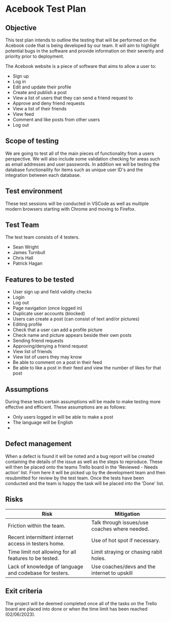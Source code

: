 # Acebook Test Plan

## Objective

This test plan intends to outline the testing that will be performed on the Acebook code that is being developed by our team.
It will aim to highlight potential bugs in the software and provide information on their severity and priority prior to deployment.

The Acebook website is a piece of software that aims to allow a user to:
  - Sign up 
  - Log in 
  - Edit and update their profile
  - Create and publish a post
  - View a list of users that they can send a friend request to
  - Approve and deny friend requests
  - View a list of their friends
  - View feed
  - Comment and like posts from other users
  - Log out


## Scope of testing

We are going to test all of the main pieces of functionality from a users perspective. We will also include some validation checking for areas such as email addresses and user passwords. In addition we will be testing the database functionaility for items such as unique user ID's and the integration between each database. 

## Test environment

These test sessions will be conducted in VSCode as well as multiple modern browsers starting with Chrome and moving to Firefox.

## Test Team

The test team consists of 4 testers.

- Sean Wright
- James Turnbull
- Chris Hall
- Patrick Hagan

## Features to be tested

- User sign up and field validity checks
- Login
- Log out
- Page navigation (once logged in)
- Duplicate user accounts (blocked)
- Users can create a post (can consist of text and/or pictures)
- Editing profile
- Check that a user can add a profile picture
- Check name and picture appears beside their own posts
- Sending friend requests
- Approving/denying a friend request 
- View list of friends
- View list of users they may know
- Be able to comment on a post in their feed
- Be able to like a post in their feed and view the number of likes for that post

## Assumptions

During these tests certain assumptions will be made to make testing more effective and efficient. These assumptions are as follows:

- Only users logged in will be able to make a post
- The language will be English
- 

## Defect management

When a defect is found it will be noted and a bug report will be created containing the details of the issue as well as the steps to reproduce. These will then be placed onto the teams Trello board in the 'Reviewed - Needs action' list. From here it will be picked up by the development team and then resubmitted for review by the test team. Once the tests have been conducted and the team is happy the task will be placed into the 'Done' list.

## Risks

| Risk | Mitigation |
| ---- | ---------- |
| Friction within the team. | Talk through issues/use coaches where needed. |
| Recent intermittent internet access in testers home. | Use of hot spot if necessary. |
| Time limit not allowing for all features to be tested. | Limit straying or chasing rabit holes. |
| Lack of knowledge of language and codebase for testers. | Use coaches/devs and the internet to upskill |

## Exit criteria

The project will be deemed completed once all of the tasks on the Trello board are placed into done or when the time limit has been reached (02/06/2023).




